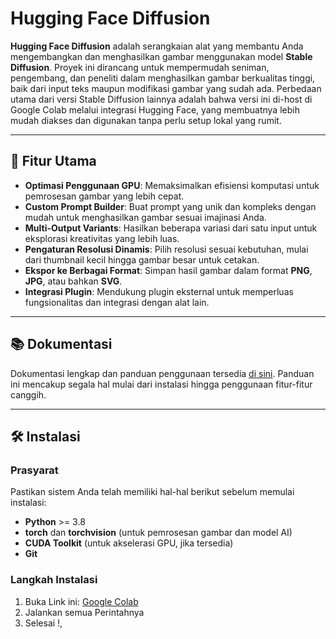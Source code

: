 # Hugging Face Diffusion 

**Hugging Face Diffusion** adalah serangkaian alat yang membantu Anda mengembangkan dan menghasilkan gambar menggunakan model **Stable Diffusion**. Proyek ini dirancang untuk mempermudah seniman, pengembang, dan peneliti dalam menghasilkan gambar berkualitas tinggi, baik dari input teks maupun modifikasi gambar yang sudah ada. Perbedaan utama dari versi Stable Diffusion lainnya adalah bahwa versi ini di-host di Google Colab melalui integrasi Hugging Face, yang membuatnya lebih mudah diakses dan digunakan tanpa perlu setup lokal yang rumit.

---

## 🚀 Fitur Utama

- **Optimasi Penggunaan GPU**: Memaksimalkan efisiensi komputasi untuk pemrosesan gambar yang lebih cepat.
- **Custom Prompt Builder**: Buat prompt yang unik dan kompleks dengan mudah untuk menghasilkan gambar sesuai imajinasi Anda.
- **Multi-Output Variants**: Hasilkan beberapa variasi dari satu input untuk eksplorasi kreativitas yang lebih luas.
- **Pengaturan Resolusi Dinamis**: Pilih resolusi sesuai kebutuhan, mulai dari thumbnail kecil hingga gambar besar untuk cetakan.
- **Ekspor ke Berbagai Format**: Simpan hasil gambar dalam format **PNG**, **JPG**, atau bahkan **SVG**.
- **Integrasi Plugin**: Mendukung plugin eksternal untuk memperluas fungsionalitas dan integrasi dengan alat lain.

---

## 📚 Dokumentasi

Dokumentasi lengkap dan panduan penggunaan tersedia [di sini](#). Panduan ini mencakup segala hal mulai dari instalasi hingga penggunaan fitur-fitur canggih.

---

## 🛠 Instalasi

### Prasyarat

Pastikan sistem Anda telah memiliki hal-hal berikut sebelum memulai instalasi:

- **Python** >= 3.8
- **torch** dan **torchvision** (untuk pemrosesan gambar dan model AI)
- **CUDA Toolkit** (untuk akselerasi GPU, jika tersedia)
- **Git**

### Langkah Instalasi

1. Buka Link ini:
   [Google Colab](#)
2. Jalankan semua Perintahnya
3. Selesai !, 
